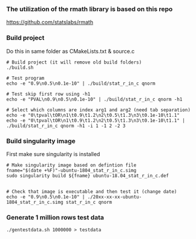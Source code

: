 ### The utilization of the rmath library is based on this repo
https://github.com/statslabs/rmath

### Build project 
Do this in same folder as CMakeLists.txt & source.c

```
# Build project (it will remove old build folders)
./build.sh

# Test program
echo -e "0.9\n0.5\n0.1e-10" | ./build/stat_r_in_c qnorm

# Test skip first row using -h1
echo -e "PVAL\n0.9\n0.5\n0.1e-10" | ./build/stat_r_in_c qnorm -h1

# Select which columns are index arg1 and arg2 (need tab separation)
echo -e "0\tpval\tOR\n1\t0.9\t1.2\n2\t0.5\t1.3\n3\t0.1e-10\t1.1"
echo -e "0\tpval\tOR\n1\t0.9\t1.2\n2\t0.5\t1.3\n3\t0.1e-10\t1.1" | ./build/stat_r_in_c qnorm -h1 -i 1 -1 2 -2 3

```

### Build singularity image
First make sure singularity is installed

```
# Make singularity image based on defintion file
fname="$(date +%F)"-ubuntu-1804_stat_r_in_c.simg
sudo singularity build ${fname} ubuntu-18.04_stat_r_in_c.def 


# Check that image is executable and then test it (change date)
echo -e "0.9\n0.5\n0.1e-10" | ./20xx-xx-xx-ubuntu-1804_stat_r_in_c.simg stat_r_in_c qnorm
```

### Generate 1 million rows test data
```
./gentestdata.sh 1000000 > testdata

